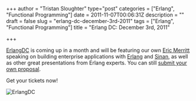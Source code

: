 +++
author = "Tristan Sloughter"
type="post"
categories = ["Erlang", "Functional Programming"]
date = 2011-11-07T00:06:31Z
description = ""
draft = false
slug = "erlang-dc-december-3rd-2011"
tags = ["Erlang", "Functional Programming"]
title = "Erlang DC: December 3rd, 2011"

+++

[ErlangDC](http://erlangdc.com/ "ErlangDC") is coming up in a month and will be featuring our own [Eric Merritt](http://erlangdc.com/speakers/eric_merritt/) speaking on building enterprise applications with [Erlang](http://erlang.org "Erlang") and [Sinan](https://github.com/erlware/sinan "Sinan"), as well as other great presentations from Erlang experts. You can still [submit your own proposal](http://erlangdc.com/proposals/).  
  
Get your tickets now!  
  
![ErlangDC](http://erlangdc.com/assets/img/logos/erlangdc.png)

